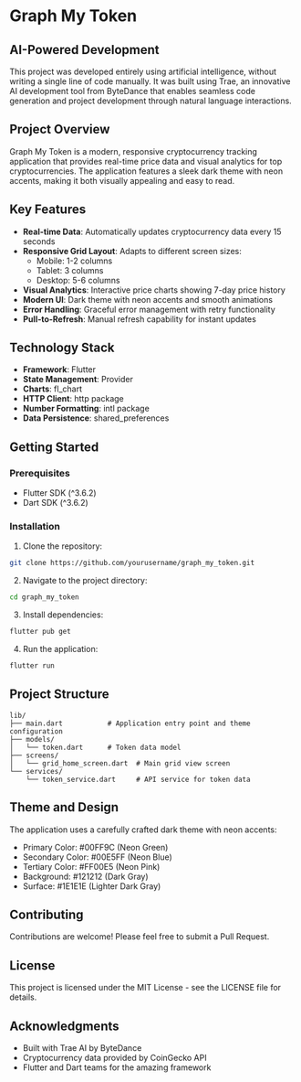 # Graph My Token

## AI-Powered Development

This project was developed entirely using artificial intelligence, without writing a single line of code manually. It was built using Trae, an innovative AI development tool from ByteDance that enables seamless code generation and project development through natural language interactions.

## Project Overview

Graph My Token is a modern, responsive cryptocurrency tracking application that provides real-time price data and visual analytics for top cryptocurrencies. The application features a sleek dark theme with neon accents, making it both visually appealing and easy to read.

## Key Features

- **Real-time Data**: Automatically updates cryptocurrency data every 15 seconds
- **Responsive Grid Layout**: Adapts to different screen sizes:
  - Mobile: 1-2 columns
  - Tablet: 3 columns
  - Desktop: 5-6 columns
- **Visual Analytics**: Interactive price charts showing 7-day price history
- **Modern UI**: Dark theme with neon accents and smooth animations
- **Error Handling**: Graceful error management with retry functionality
- **Pull-to-Refresh**: Manual refresh capability for instant updates

## Technology Stack

- **Framework**: Flutter
- **State Management**: Provider
- **Charts**: fl_chart
- **HTTP Client**: http package
- **Number Formatting**: intl package
- **Data Persistence**: shared_preferences

## Getting Started

### Prerequisites

- Flutter SDK (^3.6.2)
- Dart SDK (^3.6.2)

### Installation

1. Clone the repository:
```bash
git clone https://github.com/yourusername/graph_my_token.git
```

2. Navigate to the project directory:
```bash
cd graph_my_token
```

3. Install dependencies:
```bash
flutter pub get
```

4. Run the application:
```bash
flutter run
```

## Project Structure

```
lib/
├── main.dart           # Application entry point and theme configuration
├── models/
│   └── token.dart      # Token data model
├── screens/
│   └── grid_home_screen.dart  # Main grid view screen
└── services/
    └── token_service.dart     # API service for token data
```

## Theme and Design

The application uses a carefully crafted dark theme with neon accents:
- Primary Color: #00FF9C (Neon Green)
- Secondary Color: #00E5FF (Neon Blue)
- Tertiary Color: #FF00E5 (Neon Pink)
- Background: #121212 (Dark Gray)
- Surface: #1E1E1E (Lighter Dark Gray)

## Contributing

Contributions are welcome! Please feel free to submit a Pull Request.

## License

This project is licensed under the MIT License - see the LICENSE file for details.

## Acknowledgments

- Built with Trae AI by ByteDance
- Cryptocurrency data provided by CoinGecko API
- Flutter and Dart teams for the amazing framework
